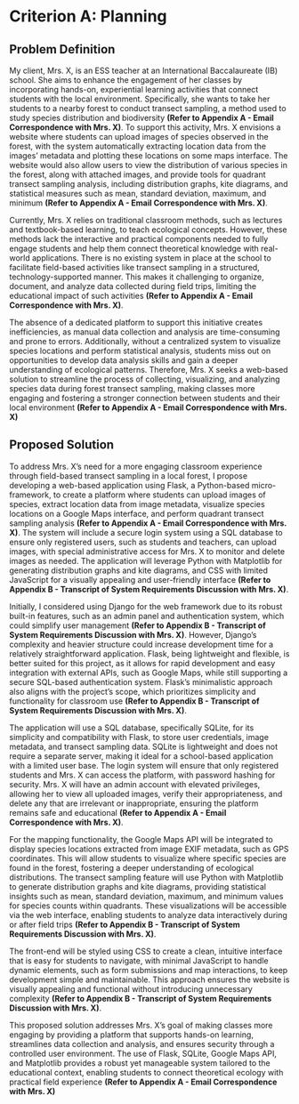 # Criterion A: Planning
## Problem Definition
My client, Mrs. X, is an ESS teacher at an International Baccalaureate (IB) school. She aims to enhance the engagement of her classes by incorporating hands-on, experiential learning activities that connect students with the local environment. Specifically, she wants to take her students to a nearby forest to conduct transect sampling, a method used to study species distribution and biodiversity **(Refer to Appendix A - Email Correspondence with Mrs. X)**. To support this activity, Mrs. X envisions a website where students can upload images of species observed in the forest, with the system automatically extracting location data from the images’ metadata and plotting these locations on some maps interface. The website would also allow users to view the distribution of various species in the forest, along with attached images, and provide tools for quadrant transect sampling analysis, including distribution graphs, kite diagrams, and statistical measures such as mean, standard deviation, maximum, and minimum **(Refer to Appendix A - Email Correspondence with Mrs. X)**.

Currently, Mrs. X relies on traditional classroom methods, such as lectures and textbook-based learning, to teach ecological concepts. However, these methods lack the interactive and practical components needed to fully engage students and help them connect theoretical knowledge with real-world applications. There is no existing system in place at the school to facilitate field-based activities like transect sampling in a structured, technology-supported manner. This makes it challenging to organize, document, and analyze data collected during field trips, limiting the educational impact of such activities **(Refer to Appendix A - Email Correspondence with Mrs. X)**.

The absence of a dedicated platform to support this initiative creates inefficiencies, as manual data collection and analysis are time-consuming and prone to errors. Additionally, without a centralized system to visualize species locations and perform statistical analysis, students miss out on opportunities to develop data analysis skills and gain a deeper understanding of ecological patterns. Therefore, Mrs. X seeks a web-based solution to streamline the process of collecting, visualizing, and analyzing species data during forest transect sampling, making classes more engaging and fostering a stronger connection between students and their local environment **(Refer to Appendix A - Email Correspondence with Mrs. X)**

## Proposed Solution
To address Mrs. X’s need for a more engaging classroom experience through field-based transect sampling in a local forest, I propose developing a web-based application using Flask, a Python-based micro-framework, to create a platform where students can upload images of species, extract location data from image metadata, visualize species locations on a Google Maps interface, and perform quadrant transect sampling analysis **(Refer to Appendix A - Email Correspondence with Mrs. X)**. The system will include a secure login system using a SQL database to ensure only registered users, such as students and teachers, can upload images, with special administrative access for Mrs. X to monitor and delete images as needed. The application will leverage Python with Matplotlib for generating distribution graphs and kite diagrams, and CSS with limited JavaScript for a visually appealing and user-friendly interface **(Refer to Appendix B - Transcript of System Requirements Discussion with Mrs. X)**.

Initially, I considered using Django for the web framework due to its robust built-in features, such as an admin panel and authentication system, which could simplify user management **(Refer to Appendix B - Transcript of System Requirements Discussion with Mrs. X)**. However, Django’s complexity and heavier structure could increase development time for a relatively straightforward application. Flask, being lightweight and flexible, is better suited for this project, as it allows for rapid development and easy integration with external APIs, such as Google Maps, while still supporting a secure SQL-based authentication system. Flask’s minimalistic approach also aligns with the project’s scope, which prioritizes simplicity and functionality for classroom use **(Refer to Appendix B - Transcript of System Requirements Discussion with Mrs. X)**.

The application will use a SQL database, specifically SQLite, for its simplicity and compatibility with Flask, to store user credentials, image metadata, and transect sampling data. SQLite is lightweight and does not require a separate server, making it ideal for a school-based application with a limited user base. The login system will ensure that only registered students and Mrs. X can access the platform, with password hashing for security. Mrs. X will have an admin account with elevated privileges, allowing her to view all uploaded images, verify their appropriateness, and delete any that are irrelevant or inappropriate, ensuring the platform remains safe and educational **(Refer to Appendix A - Email Correspondence with Mrs. X)**.

For the mapping functionality, the Google Maps API will be integrated to display species locations extracted from image EXIF metadata, such as GPS coordinates. This will allow students to visualize where specific species are found in the forest, fostering a deeper understanding of ecological distributions. The transect sampling feature will use Python with Matplotlib to generate distribution graphs and kite diagrams, providing statistical insights such as mean, standard deviation, maximum, and minimum values for species counts within quadrants. These visualizations will be accessible via the web interface, enabling students to analyze data interactively during or after field trips **(Refer to Appendix B - Transcript of System Requirements Discussion with Mrs. X)**.

The front-end will be styled using CSS to create a clean, intuitive interface that is easy for students to navigate, with minimal JavaScript to handle dynamic elements, such as form submissions and map interactions, to keep development simple and maintainable. This approach ensures the website is visually appealing and functional without introducing unnecessary complexity **(Refer to Appendix B - Transcript of System Requirements Discussion with Mrs. X)**.

This proposed solution addresses Mrs. X’s goal of making classes more engaging by providing a platform that supports hands-on learning, streamlines data collection and analysis, and ensures security through a controlled user environment. The use of Flask, SQLite, Google Maps API, and Matplotlib provides a robust yet manageable system tailored to the educational context, enabling students to connect theoretical ecology with practical field experience **(Refer to Appendix A - Email Correspondence with Mrs. X)**
